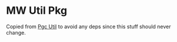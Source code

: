 # MW Util Pkg

Copied from [Pgc Util](https://github.com/cliqueinc/pgc/tree/master/util) to avoid any deps
since this stuff should never change.

